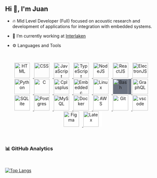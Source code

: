 <h2> Hi 👋, I'm Juan </h2>

<!--
**juanjgacosta/juanjgacosta** is a ✨ _special_ ✨ repository because its `README.md` (this file) appears on your GitHub profile.

Here are some ideas to get you started:

- 🔭 I’m currently working on ...
- 🌱 I’m currently learning ...
- 👯 I’m looking to collaborate on ...
- 🤔 I’m looking for help with ...
- 💬 Ask me about C/C++, JavaScript, HTML, CSS, Python, Linux, Embedded Linux
- 📫 How to reach me: ...
- 😄 Pronouns: ...
- ⚡ Fun fact: ...
-->

- 🔥 Mid Level Developer (Full) focused on acoustic research and development of applications for integration with embedded systems.

- 🔭 I’m currently working at <a href="https://caaas.com.br/">Interlaken</a>

- ⚙️ Languages and Tools

<br>
<br>

<div align="center">
    <!-- HTML -->
  <a href="https://developer.mozilla.org/en-US/docs/Web/HTML" target="_blank" rel="noreferrer">
      <img  alt="HTML" height="50px" style="padding-right:10px;" src="https://cdn.jsdelivr.net/gh/devicons/devicon/icons/html5/html5-original.svg"/>
  </a>
  <!-- CSS -->
  <a href="https://developer.mozilla.org/en-US/docs/Web/CSS" target="_blank" rel="noreferrer">
      <img  alt="CSS" height="50px" style="padding-right:10px;" src="https://cdn.jsdelivr.net/gh/devicons/devicon/icons/css3/css3-original.svg"/>
  </a>
  <!-- JavaScript -->
  <a href="https://developer.mozilla.org/en-US/docs/Web/JavaScript" target="_blank" rel="noreferrer">
      <img  alt="JavaScript" height="50px" style="padding-right:10px;" src="https://cdn.jsdelivr.net/gh/devicons/devicon/icons/javascript/javascript-plain.svg"/>
  </a>
  <!-- TypeScript -->
  <a href="https://www.typescriptlang.org/" target="_blank" rel="noreferrer">
      <img  alt="TypeScript" height="50px" style="padding-right:10px; ;" src="https://cdn.jsdelivr.net/gh/devicons/devicon/icons/typescript/typescript-plain.svg"/>
  </a>
  <!-- Node JS -->
  <a href="https://nodejs.org/en/" target="_blank" rel="noreferrer">
      <img  alt="NodeJS" height="50px" style="padding-right:10px;" src="https://cdn.jsdelivr.net/gh/devicons/devicon/icons/nodejs/nodejs-original.svg"/>
  </a>
    <!-- React JS -->
  <a href="https://reactjs.org/" target="_blank" rel="noreferrer">
      <img  alt="ReactJS" height="50px" style="padding-right:10px;" src="https://cdn.jsdelivr.net/gh/devicons/devicon/icons/react/react-original.svg" />
  </a>
    <!-- Electron JS -->
  <a href="https://www.electronjs.org/" target="_blank" rel="noreferrer">
      <img  alt="ElectronJS" height="50px" style="padding-right:10px;" src="https://cdn.jsdelivr.net/gh/devicons/devicon/icons/electron/electron-original.svg" />
  </a>
  <!-- Python -->
  <a href="https://www.python.org/" target="_blank" rel="noreferrer">
      <img  alt="Python" height="50px" style="padding-right:10px;" src="https://cdn.jsdelivr.net/gh/devicons/devicon/icons/python/python-original.svg"/>
  </a>
  <!-- C -->
  <a href="https://www.cprogramming.com/" target="_blank" rel="noreferrer">
      <img  alt="C" height="50px" style="padding-right:10px;" src="https://cdn.jsdelivr.net/gh/devicons/devicon/icons/c/c-original.svg"/>
  </a>
  <!-- C++ -->
  <a href="https://cplusplus.com/" target="_blank" rel="noreferrer">
      <img  alt="Cplusplus" height="50px" style="padding-right:10px;" src="https://cdn.jsdelivr.net/gh/devicons/devicon/icons/cplusplus/cplusplus-original.svg"/>
  </a>
  <!-- Embedded C -->
  <a href="https://www.geeksforgeeks.org/embedded-c/" target="_blank" rel="noreferrer">
      <img  alt="Embeddedc" height="50px" style="padding-right:10px;" src="https://cdn.jsdelivr.net/gh/devicons/devicon/icons/embeddedc/embeddedc-original-wordmark.svg"/>
  </a>
  <!-- Linux -->
  <a href="https://www.gnu.org/software/bash/" target="_blank" rel="noreferrer">
      <img  alt="Linux" height="50px" style="padding-right:10px;" src="https://cdn.jsdelivr.net/gh/devicons/devicon/icons/linux/linux-original.svg"/>
  </a>
  <!-- Bash -->
  <a href="https://www.gnu.org/software/bash/" target="_blank" rel="noreferrer">
      <img  alt="Bash" height="50px" style="padding-right:10px; background-color:rgb(107 114 128);" src="https://cdn.jsdelivr.net/gh/devicons/devicon/icons/bash/bash-original.svg"/>
  </a>
  <!-- GraphQL -->
  <a href="https://www.graphql.com/" target="_blank" rel="noreferrer">
      <img  alt="GraphQL" height="50px" style="padding-right:10px;" src="https://cdn.jsdelivr.net/gh/devicons/devicon/icons/graphql/graphql-plain-wordmark.svg"/>
  </a>
  <!-- SQLite -->
  <a href="https://www.sqlite.org/index.html" target="_blank" rel="noreferrer">
      <img  alt="SQLite" height="50px" style="padding-right:10px; background-color:white;" src="https://cdn.jsdelivr.net/gh/devicons/devicon/icons/sqlite/sqlite-original-wordmark.svg"/>
  </a>
  <!-- Postgres -->
  <a href="https://www.postgresql.org/" target="_blank" rel="noreferrer">
      <img  alt="Postgres" height="50px" style="padding-right:10px;" src="https://cdn.jsdelivr.net/gh/devicons/devicon/icons/postgresql/postgresql-original-wordmark.svg"/>
  </a>
  <!-- MySQL -->
  <a href="https://www.mysql.com/" target="_blank" rel="noreferrer">
      <img  alt="MySQL" height="50px" style="padding-right:10px;" src="https://cdn.jsdelivr.net/gh/devicons/devicon/icons/mysql/mysql-original-wordmark.svg"/>
  </a>
  <!-- Docker -->
  <a href="https://www.docker.com/" target="_blank" rel="noreferrer">
      <img  alt="Docker" height="50px" style="padding-right:10px;" src="https://cdn.jsdelivr.net/gh/devicons/devicon/icons/docker/docker-plain-wordmark.svg"/>
  </a>
  <!-- AWS -->
  <a href="https://aws.amazon.com/" target="_blank" rel="noreferrer">
      <img  alt="AWS" height="50px" style="padding-right:10px; background-color:white" src="https://cdn.jsdelivr.net/gh/devicons/devicon/icons/amazonwebservices/amazonwebservices-original-wordmark.svg"/>
  </a>
  <!-- Git -->
  <a href="https://git-scm.com//" target="_blank" rel="noreferrer">
      <img  alt="Git" height="50px" style="padding-right:10px; background-color:white" src="https://cdn.jsdelivr.net/gh/devicons/devicon/icons/git/git-original-wordmark.svg"/>
  </a>
  <!-- Visual Studio Code -->
  <a href="https://code.visualstudio.com/" target="_blank" rel="noreferrer">
      <img  alt="vscode" height="50px" style="padding-right:10px;"src="https://cdn.jsdelivr.net/gh/devicons/devicon/icons/vscode/vscode-original.svg"/>
  </a>
  <!-- Figma -->
  <a href="https://www.figma.com/" target="_blank" rel="noreferrer">
      <img  alt="Figma" height="50px" style="padding-right:10px;" src="https://cdn.jsdelivr.net/gh/devicons/devicon/icons/figma/figma-original.svg"/> 
  </a>
  <!-- LaTeX -->
  <a href="https://www.latex-project.org/" target="_blank" rel="noreferrer">
      <img  alt="Latex" height="50px" style="padding-right:10px; background-color:white;" src="https://cdn.jsdelivr.net/gh/devicons/devicon/icons/latex/latex-original.svg"/> 
  </a>
</div>

<br>
<br>
<h3>
📊 GitHub Analytics
</h3>

<br>

[![Top Langs](https://github-readme-stats.vercel.app/api/top-langs/?username=juanjgacosta&hide=scss&langs_count=7&theme=tokyonight)](https://github.com/juanjgacosta/github-readme-stats)
